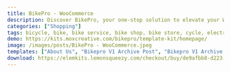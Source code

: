 ```yaml
---
title: BikePro - WooCommerce
description: Discover BikePro, your one-stop solution to elevate your WooCommerce store. The BikePro Elementor Template Kit empowers you with seamless integration, enabling effortless customization. Transform your online store with captivating pre-designed templates, meticulously crafted for bike enthusiasts. Unleash your potential for free, and craft a dynamic, immersive shopping experience with BikePro.
categories: ["Shopping"]
tags: bicycle, bike, bike service, bike shop, bike store, cycle, electric bike, Elementor Pro, hobby, mobile friendly, multipurpose store, responsive, sport, store, woocommerce
demo: https://kits.moxcreative.com/bikepro/template-kit/homepage/
image: /images/posts/BikePro - WooCommerce.jpeg
templates: ["About Us", "Bikepro V1 Archive Post", "Bikepro V1 Archive Product", "Bikepro V1 Error 404", "Bikepro V1 Footer", "Bikepro V1 Header", "Bikepro V1 Single Page", "Bikepro V1 Single Post", "Bikepro V1 Single Product", "Blog", "Contact Us", "Global", "Homepage", "Our Team", "Services"]
download: https://elemkits.lemonsqueezy.com/checkout/buy/de9afbb8-d223-4cae-9759-589207a98704
---
```

